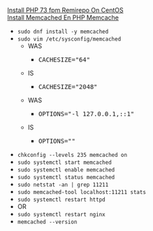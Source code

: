 [Install PHP 73 fpm Remirepo On CentOS](https://blog.kerus.net/1014/install-php-7-3-fpm-remirepo-on-centos)<br />
[Install Memcached En PHP Memcache](https://www.unixmen.com/install-memcached-en-php-memcache/)
* `sudo dnf install -y memcached`
* `sudo vim /etc/sysconfig/memcached`
  * WAS
    * <pre>
      CACHESIZE="64"
      </pre>
  * IS
    * <pre>
      CACHESIZE="2048"
      </pre>
  * WAS
    * <pre>
      OPTIONS="-l 127.0.0.1,::1"
      </pre>
  * IS
    * <pre>
      OPTIONS=""
      </pre>
* `chkconfig --levels 235 memcached on`
* `sudo systemctl start memcached`
* `sudo systemctl enable memcached`
* `sudo systemctl status memcached`
* `sudo netstat -an | grep 11211`
* `sudo memcached-tool localhost:11211 stats`
* `sudo systemctl restart httpd`
* OR
* `sudo systemctl restart nginx`
* `memcached --version`
